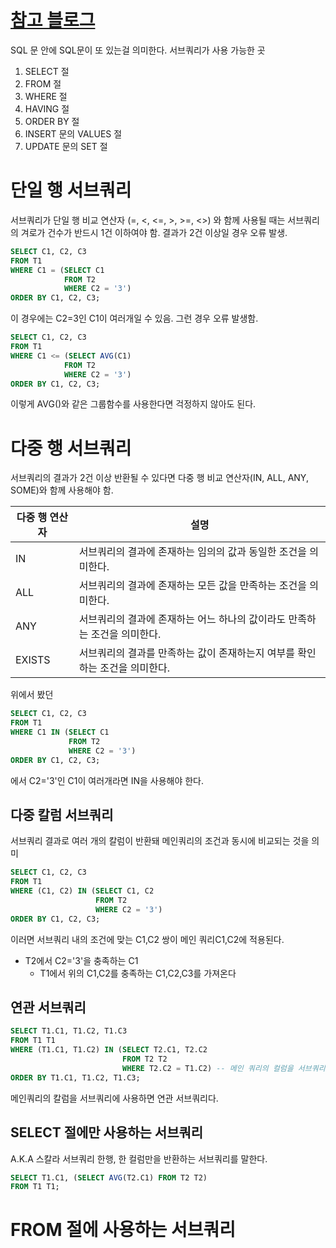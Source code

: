 # [참고 블로그](https://mozi.tistory.com/233) 
SQL 문 안에 SQL문이 또 있는걸 의미한다.
서브쿼리가 사용 가능한 곳
1. SELECT 절
2. FROM 절
3. WHERE 절
4. HAVING 절
5. ORDER BY 절
6. INSERT 문의 VALUES 절
7. UPDATE 문의 SET 절
# 단일 행 서브쿼리
서브쿼리가 단일 행 비교 연산자 (=, <, <=, >, >=, <>) 와 함께 사용될 때는 서브쿼리의 겨로가 건수가 반드시 1건 이하여야 함.
결과가 2건 이상일 경우 오류 발생.
``` SQL
SELECT C1, C2, C3
FROM T1
WHERE C1 = (SELECT C1
            FROM T2
            WHERE C2 = '3')
ORDER BY C1, C2, C3;
```
이 경우에는 C2=3인 C1이 여러개일 수 있음. 그런 경우 오류 발생함.
```SQL
SELECT C1, C2, C3
FROM T1
WHERE C1 <= (SELECT AVG(C1)
            FROM T2
            WHERE C2 = '3')
ORDER BY C1, C2, C3;
```
이렇게 AVG()와 같은 그룹함수를 사용한다면 걱정하지 않아도 된다.
# 다중 행 서브쿼리
서브쿼리의 결과가 2건 이상 반환될 수 있다면 다중 행 비교 연산자(IN, ALL, ANY, SOME)와 함께 사용해야 함.

| 다중 행 연산자 | 설명                                         |
| -------- | ------------------------------------------ |
| IN       | 서브쿼리의 결과에 존재하는 임의의 값과 동일한 조건을 의미한다.        |
| ALL      | 서브쿼리의 결과에 존재하는 모든 값을 만족하는 조건을 의미한다.        |
| ANY      | 서브쿼리의 결과에 존재하는 어느 하나의 값이라도 만족하는 조건을 의미한다.  |
| EXISTS   | 서브쿼리의 결과를 만족하는 값이 존재하는지 여부를 확인하는 조건을 의미한다. |
위에서 봤던
```SQL
SELECT C1, C2, C3
FROM T1
WHERE C1 IN (SELECT C1
             FROM T2
             WHERE C2 = '3')
ORDER BY C1, C2, C3;
```
에서 C2='3'인 C1이 여러개라면 IN을 사용해야 한다.
## 다중 칼럼 서브쿼리
서브쿼리 결과로 여러 개의 칼럼이 반환돼 메인쿼리의 조건과 동시에 비교되는 것을 의미
```SQL
SELECT C1, C2, C3
FROM T1
WHERE (C1, C2) IN (SELECT C1, C2
                   FROM T2
                   WHERE C2 = '3')
ORDER BY C1, C2, C3;
```
이러면 서브쿼리 내의 조건에 맞는 C1,C2 쌍이 메인 쿼리C1,C2에 적용된다.
- T2에서 C2='3'을 충족하는 C1
	- T1에서 위의 C1,C2를 충족하는 C1,C2,C3를 가져온다
## 연관 서브쿼리
```SQL
SELECT T1.C1, T1.C2, T1.C3 
FROM T1 T1 
WHERE (T1.C1, T1.C2) IN (SELECT T2.C1, T2.C2 
						 FROM T2 T2 
						 WHERE T2.C2 = T1.C2) -- 메인 쿼리의 컬럼을 서브쿼리에 사용 
ORDER BY T1.C1, T1.C2, T1.C3;
```
메인쿼리의 칼럼을 서브쿼리에 사용하면 연관 서브쿼리다.

## SELECT 절에만 사용하는 서브쿼리
A.K.A 스칼라 서브쿼리
한행, 한 컬럼만을 반환하는 서브쿼리를 말한다.
```SQL
SELECT T1.C1, (SELECT AVG(T2.C1) FROM T2 T2)
FROM T1 T1;
```
# FROM 절에 사용하는 서브쿼리